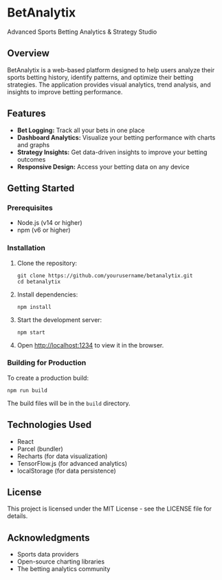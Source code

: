 # BetAnalytix

Advanced Sports Betting Analytics & Strategy Studio

## Overview

BetAnalytix is a web-based platform designed to help users analyze their sports betting history, identify patterns, and optimize their betting strategies. The application provides visual analytics, trend analysis, and insights to improve betting performance.

## Features

- **Bet Logging:** Track all your bets in one place
- **Dashboard Analytics:** Visualize your betting performance with charts and graphs
- **Strategy Insights:** Get data-driven insights to improve your betting outcomes
- **Responsive Design:** Access your betting data on any device

## Getting Started

### Prerequisites

- Node.js (v14 or higher)
- npm (v6 or higher)

### Installation

1. Clone the repository:
   ```
   git clone https://github.com/yourusername/betanalytix.git
   cd betanalytix
   ```

2. Install dependencies:
   ```
   npm install
   ```

3. Start the development server:
   ```
   npm start
   ```

4. Open [http://localhost:1234](http://localhost:1234) to view it in the browser.

### Building for Production

To create a production build:

```
npm run build
```

The build files will be in the `build` directory.

## Technologies Used

- React
- Parcel (bundler)
- Recharts (for data visualization)
- TensorFlow.js (for advanced analytics)
- localStorage (for data persistence)

## License

This project is licensed under the MIT License - see the LICENSE file for details.

## Acknowledgments

- Sports data providers
- Open-source charting libraries
- The betting analytics community 